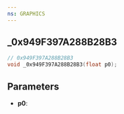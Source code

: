 ```yaml
---
ns: GRAPHICS
---
```

## _0x949F397A288B28B3

```c
// 0x949F397A288B28B3
void _0x949F397A288B28B3(float p0);
```


## Parameters
* **p0**: 

